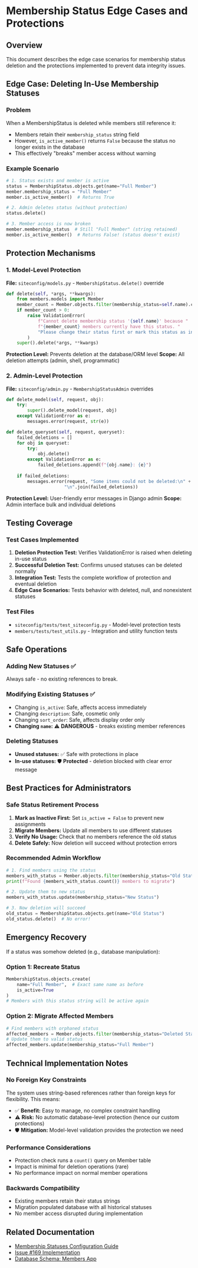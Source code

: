 # Membership Status Edge Cases and Protections

## Overview
This document describes the edge case scenarios for membership status deletion and the protections implemented to prevent data integrity issues.

## Edge Case: Deleting In-Use Membership Statuses

### Problem
When a MembershipStatus is deleted while members still reference it:
- Members retain their `membership_status` string field
- However, `is_active_member()` returns `False` because the status no longer exists in the database
- This effectively "breaks" member access without warning

### Example Scenario
```python
# 1. Status exists and member is active
status = MembershipStatus.objects.get(name="Full Member")  
member.membership_status = "Full Member"
member.is_active_member()  # Returns True

# 2. Admin deletes status (without protection)
status.delete()

# 3. Member access is now broken
member.membership_status  # Still "Full Member" (string retained)
member.is_active_member()  # Returns False! (status doesn't exist)
```

## Protection Mechanisms

### 1. Model-Level Protection
**File:** `siteconfig/models.py` - `MembershipStatus.delete()` override

```python
def delete(self, *args, **kwargs):
    from members.models import Member
    member_count = Member.objects.filter(membership_status=self.name).count()
    if member_count > 0:
        raise ValidationError(
            f"Cannot delete membership status '{self.name}' because "
            f"{member_count} members currently have this status. "
            "Please change their status first or mark this status as inactive."
        )
    super().delete(*args, **kwargs)
```

**Protection Level:** Prevents deletion at the database/ORM level
**Scope:** All deletion attempts (admin, shell, programmatic)

### 2. Admin-Level Protection
**File:** `siteconfig/admin.py` - `MembershipStatusAdmin` overrides

```python
def delete_model(self, request, obj):
    try:
        super().delete_model(request, obj)
    except ValidationError as e:
        messages.error(request, str(e))

def delete_queryset(self, request, queryset):
    failed_deletions = []
    for obj in queryset:
        try:
            obj.delete()
        except ValidationError as e:
            failed_deletions.append(f"{obj.name}: {e}")
    
    if failed_deletions:
        messages.error(request, "Some items could not be deleted:\n" + 
                      "\n".join(failed_deletions))
```

**Protection Level:** User-friendly error messages in Django admin
**Scope:** Admin interface bulk and individual deletions

## Testing Coverage

### Test Cases Implemented
1. **Deletion Protection Test:** Verifies ValidationError is raised when deleting in-use status
2. **Successful Deletion Test:** Confirms unused statuses can be deleted normally
3. **Integration Test:** Tests the complete workflow of protection and eventual deletion
4. **Edge Case Scenarios:** Tests behavior with deleted, null, and nonexistent statuses

### Test Files
- `siteconfig/tests/test_siteconfig.py` - Model-level protection tests
- `members/tests/test_utils.py` - Integration and utility function tests

## Safe Operations

### Adding New Statuses ✅
Always safe - no existing references to break.

### Modifying Existing Statuses ✅
- Changing `is_active`: Safe, affects access immediately
- Changing `description`: Safe, cosmetic only
- Changing `sort_order`: Safe, affects display order only
- **Changing `name`:** ⚠️ **DANGEROUS** - breaks existing member references

### Deleting Statuses
- **Unused statuses:** ✅ Safe with protections in place
- **In-use statuses:** 🛡️ **Protected** - deletion blocked with clear error message

## Best Practices for Administrators

### Safe Status Retirement Process
1. **Mark as Inactive First:** Set `is_active = False` to prevent new assignments
2. **Migrate Members:** Update all members to use different statuses
3. **Verify No Usage:** Check that no members reference the old status
4. **Delete Safely:** Now deletion will succeed without protection errors

### Recommended Admin Workflow
```python
# 1. Find members using the status
members_with_status = Member.objects.filter(membership_status="Old Status")
print(f"Found {members_with_status.count()} members to migrate")

# 2. Update them to new status
members_with_status.update(membership_status="New Status")

# 3. Now deletion will succeed
old_status = MembershipStatus.objects.get(name="Old Status")
old_status.delete()  # No error!
```

## Emergency Recovery

If a status was somehow deleted (e.g., database manipulation):

### Option 1: Recreate Status
```python
MembershipStatus.objects.create(
    name="Full Member",  # Exact same name as before
    is_active=True
)
# Members with this status string will be active again
```

### Option 2: Migrate Affected Members
```python
# Find members with orphaned status
affected_members = Member.objects.filter(membership_status="Deleted Status")
# Update them to valid status
affected_members.update(membership_status="Full Member")
```

## Technical Implementation Notes

### No Foreign Key Constraints
The system uses string-based references rather than foreign keys for flexibility. This means:
- ✅ **Benefit:** Easy to manage, no complex constraint handling
- ⚠️ **Risk:** No automatic database-level protection (hence our custom protections)
- 🛡️ **Mitigation:** Model-level validation provides the protection we need

### Performance Considerations
- Protection check runs a `count()` query on Member table
- Impact is minimal for deletion operations (rare)
- No performance impact on normal member operations

### Backwards Compatibility
- Existing members retain their status strings
- Migration populated database with all historical statuses
- No member access disrupted during implementation

## Related Documentation
- [Membership Statuses Configuration Guide](./membership-statuses.md)
- [Issue #169 Implementation](../README.md#issue-169)
- [Database Schema: Members App](../members/docs/models.md)